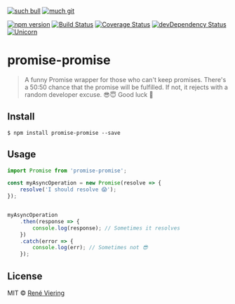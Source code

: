 [![such bull](https://img.shields.io/badge/such-bull-1393d5.svg?style=flat)](https://bullg.it/)
[![much git](https://img.shields.io/badge/very-git-7ED321.svg?style=flat)](https://bullg.it/)

[![npm version](https://badge.fury.io/js/promise-promise.svg)](http://badge.fury.io/js/promise-promise)
[![Build Status](https://travis-ci.org/bullgit/promise-promise.svg?branch=master)](https://travis-ci.org/bullgit/promise-promise)
[![Coverage Status](https://coveralls.io/repos/github/bullgit/promise-promise/badge.svg?branch=master)](https://coveralls.io/github/bullgit/promise-promise?branch=master)
[![devDependency Status](https://david-dm.org/bullgit/promise-promise/dev-status.svg?theme=shields.io)](https://david-dm.org/bullgit/promise-promise#info=devDependencies)
[![Unicorn](https://img.shields.io/badge/unicorn-approved-ff69b4.svg?style=flat)](https://www.youtube.com/watch?v=qRC4Vk6kisY)

# promise-promise

> A funny Promise wrapper for those who can't keep promises. There's a 50:50 chance that the promise will be fulfilled. If not, it rejects with a random developer excuse. 😎😇 Good luck 🙈

## Install

```
$ npm install promise-promise --save
```

## Usage

```javascript
import Promise from 'promise-promise';

const myAsyncOperation = new Promise(resolve => {
	resolve('I should resolve 😱');
});


myAsyncOperation
	.then(response => {
		console.log(response); // Sometimes it resolves
	})
    .catch(error => {
        console.log(err); // Sometimes not 😎
    });
```

## License
MIT © [René Viering](http://rene.js.org)
